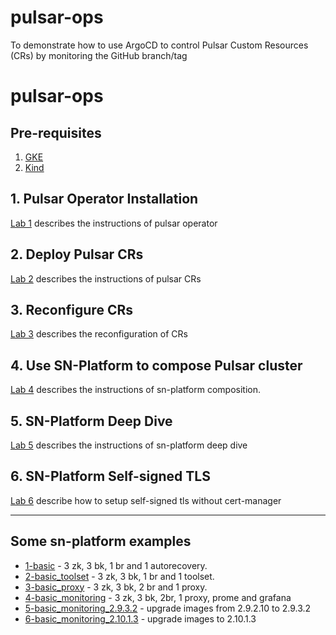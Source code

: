 # pulsar-ops
To demonstrate how to use ArgoCD to control Pulsar Custom Resources (CRs) by monitoring the GitHub branch/tag
# pulsar-ops
## Pre-requisites
1. [GKE](https://github.com/streamnative/global-se-practice/tree/pulsar-ops/gke/README.md)
2. [Kind](https://github.com/streamnative/global-se-practice/tree/pulsar-ops/kind/README.md)

## 1. Pulsar Operator Installation

[Lab 1](https://github.com/streamnative/global-se-practice/tree/pulsar-ops/Lab%201%20-%20Pulsar%20Operators%20Install.md) describes the instructions of pulsar operator

## 2. Deploy Pulsar CRs

[Lab 2](https://github.com/streamnative/global-se-practice/tree/pulsar-ops/Lab%202%20-%20Deploy%20Pulsar%20CRs.md) describes the instructions of pulsar CRs

## 3. Reconfigure CRs

[Lab 3](https://github.com/streamnative/global-se-practice/tree/pulsar-ops/Lab%203%20-%20Reconfig%20CRs.md) describes the reconfiguration of CRs

## 4. Use SN-Platform to compose Pulsar cluster

[Lab 4](https://github.com/streamnative/global-se-practice/tree/pulsar-ops/Lab%204%20-%20sn-platform%20install.md) describes the instructions of sn-platform composition.

## 5. SN-Platform Deep Dive

[Lab 5](https://github.com/streamnative/global-se-practice/tree/pulsar-ops/Lab%205%20-%20sn-platform%20Deep%20Dive.md) describes the instructions of sn-platform deep dive

## 6. SN-Platform Self-signed TLS

[Lab 6](https://github.com/streamnative/global-se-practice/tree/pulsar-ops/Lab%206%20-%20sn-platform%20self-sign.md) describe how to setup self-signed tls without cert-manager

---
## Some sn-platform examples

* [1-basic](sn-platform/1-basic.yaml) - 3 zk, 3 bk, 1 br and 1 autorecovery.
* [2-basic_toolset](sn-platform/2-basic_toolset.yaml) - 3 zk, 3 bk, 1 br and 1 toolset.
* [3-basic_proxy](sn-platform/3-basic_proxy.yaml) - 3 zk, 3 bk, 2 br and 1 proxy.
* [4-basic_monitoring](sn-platform/4-basic_monitoring.yaml) - 3 zk, 3 bk, 2br, 1 proxy, prome and grafana
* [5-basic_monitoring_2.9.3.2](sn-platform/5-basic_monitoring_2.9.3.2.yaml) - upgrade images from 2.9.2.10 to 2.9.3.2
* [6-basic_monitoring_2.10.1.3](sn-platform/6-basic_monitoring_2.10.1.3.yaml) - upgrade images to 2.10.1.3
